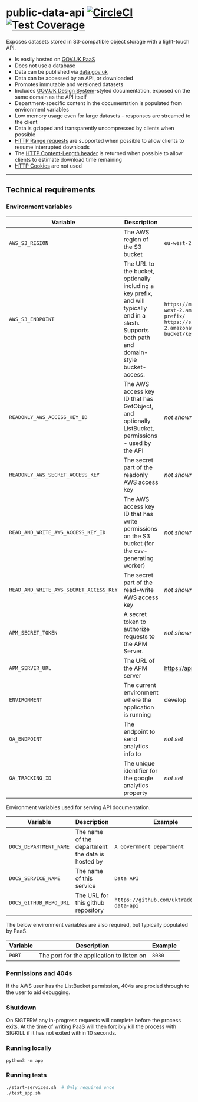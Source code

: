 # public-data-api [![CircleCI](https://circleci.com/gh/uktrade/public-data-api.svg?style=shield)](https://circleci.com/gh/uktrade/public-data-api) [![Test Coverage](https://api.codeclimate.com/v1/badges/68ec48283132a5273abc/test_coverage)](https://codeclimate.com/github/uktrade/public-data-api/test_coverage)

Exposes datasets stored in S3-compatible object storage with a light-touch API.

- Is easily hosted on [GOV.UK PaaS](https://www.cloud.service.gov.uk/)
- Does not use a database
- Data can be published via [data.gov.uk](https://data.gov.uk/)
- Data can be accessed by an API, or downloaded
- Promotes immutable and versioned datasets
- Includes [GOV.UK Design System](https://design-system.service.gov.uk/)-styled documentation, exposed on the same domain as the API itself
- Department-specific content in the documentation is populated from environment variables
- Low memory usage even for large datasets - responses are streamed to the client
- Data is gzipped and transparently uncompressed by clients when possible
- [HTTP Range requests](https://developer.mozilla.org/en-US/docs/Web/HTTP/Range_requests) are supported when possible to allow clients to resume interrupted downloads
- The [HTTP Content-Length header](https://developer.mozilla.org/en-US/docs/Web/HTTP/Headers/Content-Length) is returned when possible to allow clients to estimate download time remaining
- [HTTP Cookies](https://developer.mozilla.org/en-US/docs/Web/HTTP/Cookies) are not used


---

## Technical requirements

### Environment variables

| Variable                | Description | Example |
| ---                     | ---         | ---     |
| `AWS_S3_REGION`         | The AWS region of the S3 bucket | `eu-west-2`
| `AWS_S3_ENDPOINT`       | The URL to the bucket, optionally including a key prefix, and will typically end in a slash.<br>Supports both path and domain-style bucket-access. | `https://my-bucket.s3-eu-west-2.amazonaws.com/key-prefix/`<br>`https://s3-eu-west-2.amazonaws.com/my-bucket/key-prefix/`
| `READONLY_AWS_ACCESS_KEY_ID`     | The AWS access key ID that has GetObject, and optionally ListBucket, permissions - used by the API | _not shown_
| `READONLY_AWS_SECRET_ACCESS_KEY` | The secret part of the readonly AWS access key | _not shown_
| `READ_AND_WRITE_AWS_ACCESS_KEY_ID`     | The AWS access key ID that has write permissions on the S3 bucket (for the csv-generating worker) | _not shown_
| `READ_AND_WRITE_AWS_SECRET_ACCESS_KEY` | The secret part of the read+write AWS access key | _not shown_
| `APM_SECRET_TOKEN`      | A secret token to authorize requests to the APM Server. | _not shown_
| `APM_SERVER_URL`        | The URL of the APM server | https://apm.elk.uktrade.digital
| `ENVIRONMENT`           | The current environment where the application is running | develop
| `GA_ENDPOINT`           | The endpoint to send analytics info to | _not set_
| `GA_TRACKING_ID`        | The unique identifier for the google analytics property | _not set_

Environment variables used for serving API documentation.

| Variable                  | Description | Example |
| ---                       | ---         | ---     |
| `DOCS_DEPARTMENT_NAME`    | The name of the department the data is hosted by | `A Government Department`
| `DOCS_SERVICE_NAME`       | The name of this service | `Data API`
| `DOCS_GITHUB_REPO_URL`    | The URL for this github repository | `https://github.com/uktrade/public-data-api`

The below environment variables are also required, but typically populated by PaaS.

| Variable        | Description | Example |
| ---             | ---         | ---     |
| `PORT`          | The port for the application to listen on | `8080`

### Permissions and 404s

If the AWS user has the ListBucket permission, 404s are proxied through to the user to aid debugging.


### Shutdown

On SIGTERM any in-progress requests will complete before the process exits. At the time of writing PaaS will then forcibly kill the process with SIGKILL if it has not exited within 10 seconds.


### Running locally

```
python3 -m app
```


### Running tests

```bash
./start-services.sh  # Only required once
./test_app.sh
```
